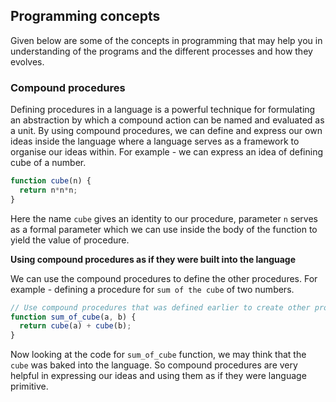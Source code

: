 ## Programming concepts

Given below are some of the concepts in programming that may help you in understanding of the programs and the different processes and how they evolves.

### Compound procedures

Defining procedures in a language is a powerful technique for formulating an abstraction by which a compound action can be named and
evaluated as a unit. By using compound procedures, we can define and express our own ideas inside the language where a language serves as a framework
to organise our ideas within. For example - we can express an idea of defining cube of a number.

```js
function cube(n) {
  return n*n*n;
}
```

Here the name `cube` gives an identity to our procedure, parameter `n` serves as a formal parameter which we can use inside the body
of the function to yield the value of procedure.

**Using compound procedures as if they were built into the language**

We can use the compound procedures to define the other procedures. For example - defining a procedure for `sum of the cube` of two numbers.

```js
// Use compound procedures that was defined earlier to create other procedures
function sum_of_cube(a, b) {
  return cube(a) + cube(b);
}
```

Now looking at the code for `sum_of_cube` function, we may think that the `cube` was baked into the language. So compound procedures
are very helpful in expressing our ideas and using them as if they were language primitive.
